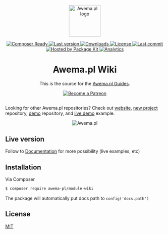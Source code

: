 <p align="center">
    <a href="https://www.awema.pl/?utm_source=github&utm_medium=wiki" target="_blank" rel="noopener noreferrer">
        <img width="100" src="/assets/awema-pl/wiki/promo/Logo_sign_color.svg" alt="Awema.pl logo">
    </a>
</p>

<p align="center">
    <a href="https://www.awema.pl/?utm_source=github&amp;utm_medium=shields">
        <img src="https://www.awema.pl/4GBWO/awema/wiki/status.svg" alt="Composer Ready" />
    </a>
    <a href="https://www.awema.pl/?utm_source=github&amp;utm_medium=shields">
        <img src="https://www.awema.pl/4GBWO/awema/wiki/version.svg" alt="Last version" />
    </a> 
    <a href="https://www.awema.pl/?utm_source=github&amp;utm_medium=shields">
        <img src="https://www.awema.pl/4GBWO/awema/wiki/downloads.svg" alt="Downloads" />
    </a>
    <a href="https://www.awema.pl/?utm_source=github&amp;utm_medium=shields">
        <img src="https://img.shields.io/github/license/awema-pl/module-wiki.svg" alt="License" />
    </a>
    <a href="https://www.awema.pl/?utm_source=github&amp;utm_medium=shields">
        <img src="https://img.shields.io/github/last-commit/awema-pl/module-wiki.svg" alt="Last commit" />
    </a>
    <a href="https://www.awema.pl/?utm_source=github&amp;utm_medium=shields">
        <img src="https://www.awema.pl/badges/hosted.svg" alt="Hosted by Package Kit" />
    </a>
    <a href="https://github.com/awema-pl/module-wiki">
        <img src="https://ga-beacon.appspot.com/UA-134431636-1/awema-pl/module-wiki" alt="Analytics" />
    </a>
</p>

<h1 align="center">Awema.pl Wiki</h1>

<p align="center">This is the source for the <a href="https://www.awema.pl/documentation/?utm_source=github&amp;utm_medium=wiki">Awema.pl Guides</a>.</p>


<p align="center">
    <a href="https://www.patreon.com/awemadotio" target="_blank">
        <img src="https://c5.patreon.com/external/logo/become_a_patron_button.png" alt="Become a Patreon">
    </a>
</p>

## 

Looking for other Awema.pl repositories? Check out [website](https://www.awema.pl/?utm_source=github&utm_medium=wiki), [new project](https://github.com/awema-pl/awema-pl) repository, [demo](https://github.com/awema-pl/demo) repository, and [live demo](https://demo.awema.pl) example.

<p align="center">
    <img src="/assets/awema-pl/wiki/promo/illustration_1440x1030%20v2.png" alt="Awema.pl">
</p>

## Live version
Follow to [Documentation](https://www.awema.pl/documentation/?utm_source=github&utm_medium=wiki) for more possibility (live examples, etc)

## Installation

Via Composer

``` bash
$ composer require awema-pl/module-wiki
```
The package will automatically put docs path to `config('docs.path')`

## License

[MIT](http://opensource.org/licenses/MIT)
